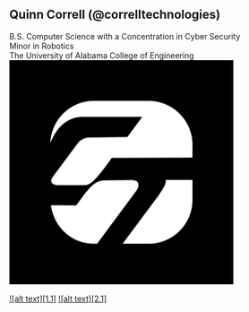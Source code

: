 ## Quinn Correll (@correlltechnologies)
B.S. Computer Science with a Concentration in Cyber Security\
Minor in Robotics\
The University of Alabama College of Engineering\
![Correll Technologies](logo.png)

<!-- display the social media buttons in your README -->

[![alt text][1.1]][1]
[![alt text][2.1]][2]

[1.2]: https://raw.githubusercontent.com/CLorant/readme-social-icons/main/large/colored/linkedin.svg
[2.2]: http://i.imgur.com/9I6NRUm.png (github icon)

[1]: http://www.twitter.com/carlsednaoui
[2]: http://www.facebook.com/sednaoui
